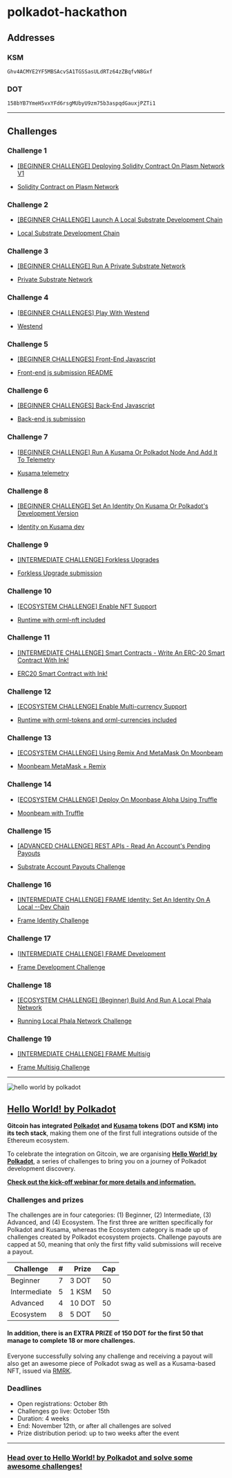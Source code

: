 # polkadot-hackathon

## Addresses

### KSM

`Ghv4ACMYE2YF5MBSAcvSA1TGSSasULdRTz64zZBqfvN8Gxf`

### DOT

`158bYB7YmeH5vxYFd6rsgMUbyU9zm75b3aspqdGauxjPZTi1`

-----------------------------------------

## Challenges

### Challenge 1

- [[BEGINNER CHALLENGE] Deploying Solidity Contract On Plasm Network V1](https://gitcoin.co/issue/staketechnologies/hello-world-by-polkadot/6/100023960)

- [Solidity Contract on Plasm Network](plasm-network-contract)

### Challenge 2

- [[BEGINNER CHALLENGE] Launch A Local Substrate Development Chain](https://gitcoin.co/issue/Polkadot-Network/hello-world-by-polkadot/17/100023943)

- [Local Substrate Development Chain](local-substrate-development-chain)

### Challenge 3

- [[BEGINNER CHALLENGE] Run A Private Substrate Network](https://gitcoin.co/issue/Polkadot-Network/hello-world-by-polkadot/16/100023942)

- [Private Substrate Network](run-private-substrate-network)

### Challenge 4

- [[BEGINNER CHALLENGES] Play With Westend](https://gitcoin.co/issue/Polkadot-Network/hello-world-by-polkadot/15/100023941)

- [Westend](westend)

### Challenge 5

- [[BEGINNER CHALLENGES] Front-End Javascript](https://gitcoin.co/issue/Polkadot-Network/hello-world-by-polkadot/14/100023940)

- [Front-end js submission README](front-end-js-challenge/README.md)

### Challenge 6

- [[BEGINNER CHALLENGES] Back-End Javascript](https://gitcoin.co/issue/Polkadot-Network/hello-world-by-polkadot/13/100023939)

- [Back-end js submission](back-end-js-challenge)

### Challenge 7

- [[BEGINNER CHALLENGE] Run A Kusama Or Polkadot Node And Add It To Telemetry](https://gitcoin.co/issue/Polkadot-Network/hello-world-by-polkadot/12/100023938)

- [Kusama telemetry](kusama-telemetry)

### Challenge 8

- [[BEGINNER CHALLENGE] Set An Identity On Kusama Or Polkadot's Development Version](https://gitcoin.co/issue/Polkadot-Network/hello-world-by-polkadot/11/100023937)

- [Identity on Kusama dev](identity-on-kusama-development-version)

### Challenge 9

- [[INTERMEDIATE CHALLENGE] Forkless Upgrades](https://gitcoin.co/issue/Polkadot-Network/hello-world-by-polkadot/6/100023932)

- [Forkless Upgrade submission](forkless-upgrades-challenge)

### Challenge 10

- [[ECOSYSTEM CHALLENGE] Enable NFT Support](https://gitcoin.co/issue/AcalaNetwork/polakdot-hello-world-acala/1/100023951)

- [Runtime with orml-nft included](nft-support-challenge)

### Challenge 11

- [[INTERMEDIATE CHALLENGE] Smart Contracts - Write An ERC-20 Smart Contract With Ink!](https://gitcoin.co/issue/Polkadot-Network/hello-world-by-polkadot/9/100023935)

- [ERC20 Smart Contract with Ink!](erc20-smart-contract-with-ink)

### Challenge 12

- [[ECOSYSTEM CHALLENGE] Enable Multi-currency Support](https://gitcoin.co/issue/AcalaNetwork/polakdot-hello-world-acala/2/100023952)

- [Runtime with orml-tokens and orml-currencies included](multi-currency-support-challenge)

### Challenge 13

- [[ECOSYSTEM CHALLENGE] Using Remix And MetaMask On Moonbeam](https://gitcoin.co/issue/PureStake/gitcoin-hello-world-by-moonbeam/3/100023962)

- [Moonbeam MetaMask + Remix](moonbeam-metamask-remix)

### Challenge 14

- [[ECOSYSTEM CHALLENGE] Deploy On Moonbase Alpha Using Truffle](https://gitcoin.co/issue/PureStake/gitcoin-hello-world-by-moonbeam/1/100023953)

- [Moonbeam with Truffle](moonbeam-truffle)

### Challenge 15

- [[ADVANCED CHALLENGE] REST APIs - Read An Account's Pending Payouts](https://gitcoin.co/issue/Polkadot-Network/hello-world-by-polkadot/5/100023931)

- [Substrate Account Payouts Challenge](substrate-account-payouts-challenge)

### Challenge 16

- [[INTERMEDIATE CHALLENGE] FRAME Identity: Set An Identity On A Local --Dev Chain](https://gitcoin.co/issue/Polkadot-Network/hello-world-by-polkadot/10/100023936)

- [Frame Identity Challenge](frame-identity-challenge)

### Challenge 17

- [[INTERMEDIATE CHALLENGE] FRAME Development](https://gitcoin.co/issue/Polkadot-Network/hello-world-by-polkadot/7/100023933)

- [Frame Development Challenge](frame-development-challenge)

### Challenge 18

- [[ECOSYSTEM CHALLENGE] (Beginner) Build And Run A Local Phala Network](https://gitcoin.co/issue/Phala-Network/hello-world-by-polkadot/1/100023945)

- [Running Local Phala Network Challenge](run-local-phala-network-challenge)

### Challenge 19

- [[INTERMEDIATE CHALLENGE] FRAME Multisig](https://gitcoin.co/issue/Polkadot-Network/hello-world-by-polkadot/8/100023934)

- [Frame Multisig Challenge](frame-multisig-challenge)

-----------------------------------------

![hello world by polkadot](https://user-images.githubusercontent.com/48550657/95865108-8f7b9b80-0d66-11eb-97c5-e52360f196f8.png)

## [Hello World! by Polkadot](https://gitcoin.co/hackathon/polkadot/onboard?utm_source=github&utm_medium=referral&utm_campaign=hello+world)

**Gitcoin has integrated [Polkadot](https://polkadot.network/) and [Kusama](https://kusama.network/) tokens (DOT and KSM) into its tech stack**, making them one of the first full integrations outside of the Ethereum ecosystem.

To celebrate the integration on Gitcoin, we are organising **[Hello World! by Polkadot](https://gitcoin.co/hackathon/polkadot/onboard?utm_source=github&utm_medium=referral&utm_campaign=hello+world)**, a series of challenges to bring you on a journey of Polkadot development discovery.

**[Check out the kick-off webinar for more details and information.](https://www.crowdcast.io/e/gitcoin-hello-world-by-polkadot)**

### Challenges and prizes

The challenges are in four categories: (1) Beginner, (2) Intermediate, (3) Advanced, and (4) Ecosystem. The first three are written specifically for Polkadot and Kusama, whereas the Ecosystem category is made up of challenges created by Polkadot ecosystem projects. Challenge payouts are capped at 50, meaning that only the first fifty valid submissions will receive a payout.

| Challenge  | #  | Prize  | Cap  |
|---|---|---|---|
| Beginner  |  7  | 3 DOT  |  50 |
| Intermediate  | 5   | 1 KSM  | 50  |
| Advanced  | 4  | 10 DOT  | 50  |
| Ecosystem  | 8   | 5 DOT  | 50  |

#### **In addition, there is an EXTRA PRIZE of 150 DOT for the first 50 that manage to complete 18 or more challenges.**

Everyone successfully solving any challenge and receiving a payout will also get an awesome piece of Polkadot swag as well as a Kusama-based NFT, issued via [RMRK](https://rmrk.app/).

### Deadlines

- Open registrations: October 8th
- Challenges go live: October 15th
- Duration: 4 weeks
- End: November 12th, or after all challenges are solved
- Prize distribution period: up to two weeks after the event

-----------------------------------------

### [Head over to Hello World! by Polkadot and solve some awesome challenges!](https://gitcoin.co/hackathon/polkadot/onboard?utm_source=github&utm_medium=referral&utm_campaign=hello+world)
